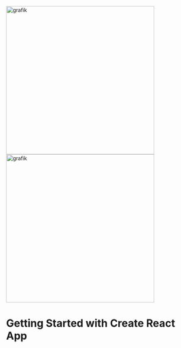 <div>
  <img height="400" alt="grafik" src="https://user-images.githubusercontent.com/68593523/233660650-8c31b150-ebe5-423a-8349-abfbafec780c.png">
  <img height="400" alt="grafik" src="https://user-images.githubusercontent.com/68593523/233660960-8ecbb355-d211-428a-9631-986ab921ee7d.png">
</div>

# Getting Started with Create React App
